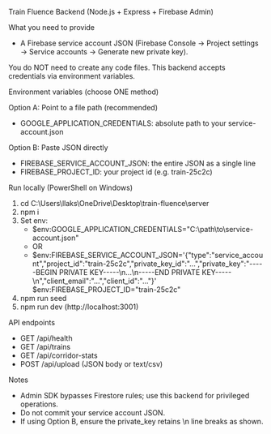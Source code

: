 Train Fluence Backend (Node.js + Express + Firebase Admin)

What you need to provide
- A Firebase service account JSON (Firebase Console → Project settings → Service accounts → Generate new private key).

You do NOT need to create any code files. This backend accepts credentials via environment variables.

Environment variables (choose ONE method)

Option A: Point to a file path (recommended)
- GOOGLE_APPLICATION_CREDENTIALS: absolute path to your service-account.json

Option B: Paste JSON directly
- FIREBASE_SERVICE_ACCOUNT_JSON: the entire JSON as a single line
- FIREBASE_PROJECT_ID: your project id (e.g. train-25c2c)

Run locally (PowerShell on Windows)
1) cd C:\Users\llaks\OneDrive\Desktop\train-fluence\server
2) npm i
3) Set env:
   - $env:GOOGLE_APPLICATION_CREDENTIALS="C:\path\to\service-account.json"
   - OR
   - $env:FIREBASE_SERVICE_ACCOUNT_JSON='{"type":"service_account","project_id":"train-25c2c","private_key_id":"...","private_key":"-----BEGIN PRIVATE KEY-----\n...\n-----END PRIVATE KEY-----\n","client_email":"...","client_id":"..."}'
     $env:FIREBASE_PROJECT_ID="train-25c2c"
4) npm run seed
5) npm run dev (http://localhost:3001)

API endpoints
- GET /api/health
- GET /api/trains
- GET /api/corridor-stats
- POST /api/upload (JSON body or text/csv)

Notes
- Admin SDK bypasses Firestore rules; use this backend for privileged operations.
- Do not commit your service account JSON.
- If using Option B, ensure the private_key retains \n line breaks as shown.

